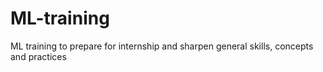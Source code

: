 # ML-training
ML training to prepare for internship and sharpen general skills, concepts and practices
